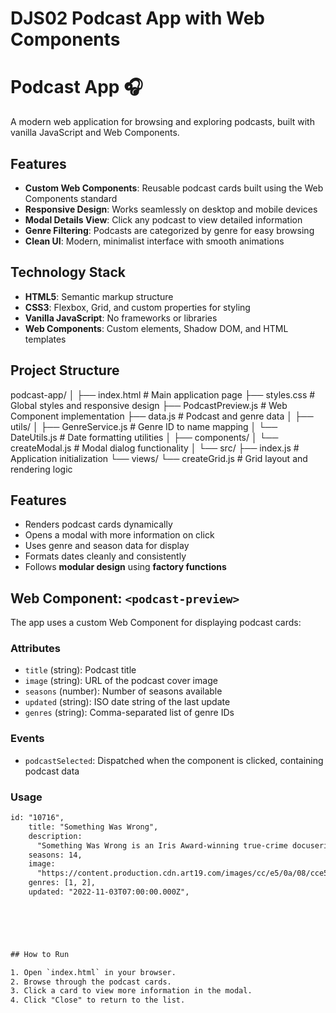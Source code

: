 # DJS02 Podcast App with Web Components

# Podcast App 🎧

A modern web application for browsing and exploring podcasts, built with vanilla JavaScript and Web Components.

## Features

- **Custom Web Components**: Reusable podcast cards built using the Web Components standard
- **Responsive Design**: Works seamlessly on desktop and mobile devices
- **Modal Details View**: Click any podcast to view detailed information
- **Genre Filtering**: Podcasts are categorized by genre for easy browsing
- **Clean UI**: Modern, minimalist interface with smooth animations

## Technology Stack

- **HTML5**: Semantic markup structure
- **CSS3**: Flexbox, Grid, and custom properties for styling
- **Vanilla JavaScript**: No frameworks or libraries
- **Web Components**: Custom elements, Shadow DOM, and HTML templates

## Project Structure
podcast-app/
│
├── index.html # Main application page
├── styles.css # Global styles and responsive design
├── PodcastPreview.js # Web Component implementation
├── data.js # Podcast and genre data
│
├── utils/
│ ├── GenreService.js # Genre ID to name mapping
│ └── DateUtils.js # Date formatting utilities
│
├── components/
│ └── createModal.js # Modal dialog functionality
│
└── src/
├── index.js # Application initialization
└── views/
└── createGrid.js # Grid layout and rendering logic

## Features

- Renders podcast cards dynamically
- Opens a modal with more information on click
- Uses genre and season data for display
- Formats dates cleanly and consistently
- Follows **modular design** using **factory functions**

## Web Component: `<podcast-preview>`

The app uses a custom Web Component for displaying podcast cards:

### Attributes
- `title` (string): Podcast title
- `image` (string): URL of the podcast cover image
- `seasons` (number): Number of seasons available
- `updated` (string): ISO date string of the last update
- `genres` (string): Comma-separated list of genre IDs

### Events
- `podcastSelected`: Dispatched when the component is clicked, containing podcast data

### Usage
```html
id: "10716",
    title: "Something Was Wrong",
    description:
      "Something Was Wrong is an Iris Award-winning true-crime docuseries about the discovery, trauma, and recovery from shocking life events and abusive relationships.",
    seasons: 14,
    image:
      "https://content.production.cdn.art19.com/images/cc/e5/0a/08/cce50a08-d77d-490e-8c68-17725541b0ca/9dcebd4019d57b9551799479fa226e2a79026be5e2743c7aef19eac53532a29d66954da6e8dbdda8219b059a59c0abe6dba6049892b10dfb2f25ed90d6fe8d9a.jpeg",
    genres: [1, 2],
    updated: "2022-11-03T07:00:00.000Z",
  





## How to Run

1. Open `index.html` in your browser.
2. Browse through the podcast cards.
3. Click a card to view more information in the modal.
4. Click "Close" to return to the list.

